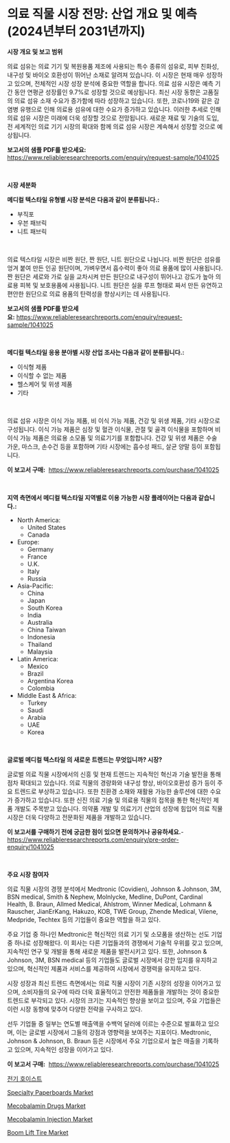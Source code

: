 <p><h1>의료 직물 시장 전망: 산업 개요 및 예측 (2024년부터 2031년까지)</h1></p><p><strong>시장 개요 및 보고 범위</strong></p>
<p><p>의료 섬유는 의료 기기 및 복원용품 제조에 사용되는 특수 종류의 섬유로, 피부 친화성, 내구성 및 바이오 호환성이 뛰어난 소재로 알려져 있습니다. 이 시장은 현재 매우 성장하고 있으며, 전체적인 시장 성장 분석에 중요한 역할을 합니다. 의료 섬유 시장은 예측 기간 동안 연평균 성장률인 9.7%로 성장할 것으로 예상됩니다. 최신 시장 동향은 고품질의 의료 섬유 소재 수요가 증가함에 따라 성장하고 있습니다. 또한, 코로나19와 같은 감염병 유행으로 인해 의료용 섬유에 대한 수요가 증가하고 있습니다. 이러한 추세로 인해 의료 섬유 시장은 미래에 더욱 성장할 것으로 전망됩니다. 새로운 재료 및 기술의 도입, 전 세계적인 의료 기기 시장의 확대와 함께 의료 섬유 시장은 계속해서 성장할 것으로 예상됩니다.</p></p>
<p><strong>보고서의 샘플 PDF를 받으세요:</strong> <a href="https://www.reliableresearchreports.com/enquiry/request-sample/1041025">https://www.reliableresearchreports.com/enquiry/request-sample/1041025</a></p>
<p>&nbsp;</p>
<p><strong>시장 세분화</strong></p>
<p><strong>메디컬 텍스타일 유형별 시장 분석은 다음과 같이 분류됩니다.:</strong></p>
<p><ul><li>부직포</li><li>우븐 패브릭</li><li>니트 패브릭</li></ul></p>
<p>&nbsp;</p>
<p><p>의료 텍스타일 시장은 비짠 원단, 짠 원단, 니트 원단으로 나뉩니다. 비짠 원단은 섬유를 엉겨 붙여 만든 인공 원단이며, 가벼우면서 흡수력이 좋아 의료 용품에 많이 사용됩니다. 짠 원단은 세로와 가로 실을 교차시켜 만든 원단으로 내구성이 뛰어나고 강도가 높아 의료용 피복 및 보호용품에 사용됩니다. 니트 원단은 실을 루프 형태로 짜서 만든 유연하고 편안한 원단으로 의료 용품의 탄력성을 향상시키는 데 사용됩니다.</p></p>
<p><strong>보고서의 샘플 PDF를 받으세요:</strong>&nbsp;<a href="https://www.reliableresearchreports.com/enquiry/request-sample/1041025">https://www.reliableresearchreports.com/enquiry/request-sample/1041025</a></p>
<p>&nbsp;</p>
<p><strong> 메디컬 텍스타일 응용 분야별 시장 산업 조사는 다음과 같이 분류됩니다.:</strong></p>
<p><ul><li>이식형 제품</li><li>이식할 수 없는 제품</li><li>헬스케어 및 위생 제품</li><li>기타</li></ul></p>
<p>&nbsp;</p>
<p><p>의료 섬유 시장은 이식 가능 제품, 비 이식 가능 제품, 건강 및 위생 제품, 기타 시장으로 구성됩니다. 이식 가능 제품은 심장 및 혈관 이식물, 관절 및 골격 이식물을 포함하며 비 이식 가능 제품은 의료용 소모품 및 의료기기를 포함합니다. 건강 및 위생 제품은 수술 가운, 마스크, 손수건 등을 포함하며 기타 시장에는 흡수성 패드, 살균 양말 등이 포함됩니다.</p></p>
<p><strong>이 보고서 구매:</strong>&nbsp; <a href="https://www.reliableresearchreports.com/purchase/1041025">https://www.reliableresearchreports.com/purchase/1041025</a></p>
<p>&nbsp;</p>
<p><strong>지역 측면에서 메디컬 텍스타일 지역별로 이용 가능한 시장 플레이어는 다음과 같습니다.:</strong></p>
<p><ul>
    <li>
        North America:
        <ul>
            <li>United States</li>
            <li>Canada</li>
        </ul>
    </li>
    <li>
        Europe:
        <ul>
            <li>Germany</li>
            <li>France</li>
            <li>U.K.</li>
            <li>Italy</li>
            <li>Russia</li>
        </ul>
    </li>
    <li>
        Asia-Pacific:
        <ul>
            <li>China</li>
            <li>Japan</li>
            <li>South Korea</li>
            <li>India</li>
            <li>Australia</li>
            <li>China Taiwan</li>
            <li>Indonesia</li>
            <li>Thailand</li>
            <li>Malaysia</li>
        </ul>
    </li>
    <li>
        Latin America:
        <ul>
            <li>Mexico</li>
            <li>Brazil</li>
            <li>Argentina Korea</li>
            <li>Colombia</li>
        </ul>
    </li>
    <li>
        Middle East & Africa:
        <ul>
            <li>Turkey</li>
            <li>Saudi</li>
            <li>Arabia</li>
            <li>UAE</li>
            <li>Korea</li>
        </ul>
    </li>
    </ul></p>
<p>&nbsp;</p>
<p><strong>글로벌 메디컬 텍스타일 의 새로운 트렌드는 무엇입니까? 시장?</strong></p>
<p><p>글로벌 의료 직물 시장에서의 신흥 및 현재 트렌드는 지속적인 혁신과 기술 발전을 통해 점차 확대되고 있습니다. 의료 직물의 경량화와 내구성 향상, 바이오호환성 증가 등이 주요 트렌드로 부상하고 있습니다. 또한 친환경 소재와 재활용 가능한 솔루션에 대한 수요가 증가하고 있습니다. 또한 신진 의료 기술 및 의료용 직물의 접목을 통한 혁신적인 제품 개발도 주목받고 있습니다. 의약품 개발 및 의료기기 산업의 성장에 힘입어 의료 직물 시장은 더욱 다양하고 전문화된 제품을 개발하고 있습니다.</p></p>
<p><strong>이 보고서를 구매하기 전에 궁금한 점이 있으면 문의하거나 공유하세요.</strong>- <a href="https://www.reliableresearchreports.com/enquiry/pre-order-enquiry/1041025">https://www.reliableresearchreports.com/enquiry/pre-order-enquiry/1041025</a></p>
<p>&nbsp;</p>
<p><strong>주요 시장 참여자</strong></p>
<p><p>의료 직물 시장의 경쟁 분석에서 Medtronic (Covidien), Johnson & Johnson, 3M, BSN medical, Smith & Nephew, Molnlycke, Medline, DuPont, Cardinal Health, B. Braun, Allmed Medical, Ahlstrom, Winner Medical, Lohmann & Rauscher, JianErKang, Hakuzo, KOB, TWE Group, Zhende Medical, Vilene, Medpride, Techtex 등의 기업들이 중요한 역할을 하고 있다.</p><p>주요 기업 중 하나인 Medtronic은 혁신적인 의료 기기 및 소모품을 생산하는 선도 기업 중 하나로 성장해왔다. 이 회사는 다른 기업들과의 경쟁에서 기술적 우위를 갖고 있으며, 지속적인 연구 및 개발을 통해 새로운 제품을 발전시키고 있다. 또한, Johnson & Johnson, 3M, BSN medical 등의 기업들도 글로벌 시장에서 강한 입지를 유지하고 있으며, 혁신적인 제품과 서비스를 제공하여 시장에서 경쟁력을 유지하고 있다.</p><p>시장 성장과 최신 트렌드 측면에서는 의료 직물 시장이 기존 시장의 성장을 이어가고 있으며, 소비자들의 요구에 따라 더욱 효율적이고 안전한 제품들을 개발하는 것이 중요한 트렌드로 부각되고 있다. 시장의 크기는 지속적인 향상을 보이고 있으며, 주요 기업들은 이런 시장 동향에 맞추어 다양한 전략을 구사하고 있다.</p><p>선두 기업들 중 일부는 연도별 매출액을 수백억 달러에 이르는 수준으로 발표하고 있으며, 이는 글로벌 시장에서 그들의 강점과 영향력을 보여주는 지표이다. Medtronic, Johnson & Johnson, B. Braun 등은 시장에서 주요 기업으로서 높은 매출을 기록하고 있으며, 지속적인 성장을 이어가고 있다.</p></p>
<p><strong>이 보고서 구매:</strong>&nbsp;&nbsp;<a href="https://www.reliableresearchreports.com/purchase/1041025">https://www.reliableresearchreports.com/purchase/1041025</a></p>
<p><p><a href="https://github.com/sougarounis/Market-Research-Report-List-2/blob/main/9855856188468.md">전기 호이스트</a></p><p><a href="https://issuu.com/reportprime-2/docs/specialty-paperboards-market-size-2030.pptx">Specialty Paperboards Market</a></p><p><a href="https://frill-swim-3cd.notion.site/Mecobalamin-Drugs-Market-Challenges-Opportunities-and-Growth-Drivers-and-Major-Market-Players-for-2f1ca7706f474f3cbed96be022464bce">Mecobalamin Drugs Market</a></p><p><a href="https://cautious-neon-760.notion.site/Mecobalamin-Injection-Market-Size-and-Growth-Market-Segmentation-Regional-and-Country-Breakdowns--4f0d10f02c0c4c2eadd4d6dccb8cd8f3">Mecobalamin Injection Market</a></p><p><a href="https://github.com/RichRobinson5/Market-Research-Report-List-4/blob/main/boom-lift-tire-market.md">Boom Lift Tire Market</a></p></p>
